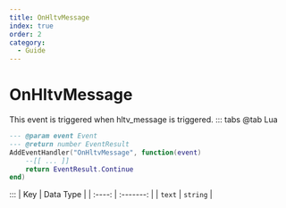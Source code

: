 ```yaml
---
title: OnHltvMessage
index: true
order: 2
category:
  - Guide
---
```


# OnHltvMessage
This event is triggered when hltv_message is triggered.
::: tabs
@tab Lua
```lua
--- @param event Event
--- @return number EventResult
AddEventHandler("OnHltvMessage", function(event)
    --[[ ... ]]
    return EventResult.Continue
end)
```

:::
|   Key  | Data Type |
| :----: | :-------: |
| `text` |  `string` |
